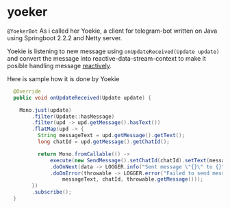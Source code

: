 # yoeker
`@YoekerBot` As i called her Yoekie, a client for telegram-bot written on Java using Springboot 2.2.2 and Netty server.

Yoekie is listening to new message using `onUpdateReceived(Update update)` and convert the message into reactive-data-stream-context to make it posible handling message [reactively](https://www.reactivemanifesto.org/).

Here is sample how it is done by Yoekie
```java
  @Override
  public void onUpdateReceived(Update update) {

    Mono.just(update)
        .filter(Update::hasMessage)
        .filter(upd -> upd.getMessage().hasText())
        .flatMap(upd -> {
          String messageText = upd.getMessage().getText();
          long chatId = upd.getMessage().getChatId();

          return Mono.fromCallable(() ->
              execute(new SendMessage().setChatId(chatId).setText(messageText)))
              .doOnNext(data -> LOGGER.info("Sent message \"{}\" to {}", messageText, chatId))
              .doOnError(throwable -> LOGGER.error("Failed to send message \"{}\" to {} due to error: {}",
                  messageText, chatId, throwable.getMessage()));
        })
        .subscribe();
  }
```
